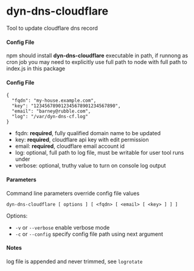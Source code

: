 # dyn-dns-cloudflare


Tool to update cloudflare dns record


#### Config File

npm should install **dyn-dns-cloudflare** executable in path, if runnong as cron job you may need to
explicitly use full path to node with full path to index.js in this package

#### Config File

    {
      "fqdn": "my-house.example.com",
      "key": "123456789012345678901234567890",
      "email": "barney@rubble.com",
      "log": "/var/dyn-dns-cf.log"
    }

  - fqdn: **required**, fully qualified domain name to be updated
  - key: **required**, cloudflare api key with edit permission 
  - email: **required**, cloudflare email account id
  - log: optional, full path to log file, must be writable for user tool runs under 
  - verbose: optional, truthy value to turn on console log output

#### Parameters

Command line parameters override config file values

`dyn-dns-cloudflare [ options ] [ <fqdn> [ <email> [ <key> ] ] ]`

Options:

 - `-v` or `--verbose` enable verbose mode
 - `-c` or `--config` specify config file path using next argument 

#### Notes

log file is appended and never trimmed, see `logrotate`
